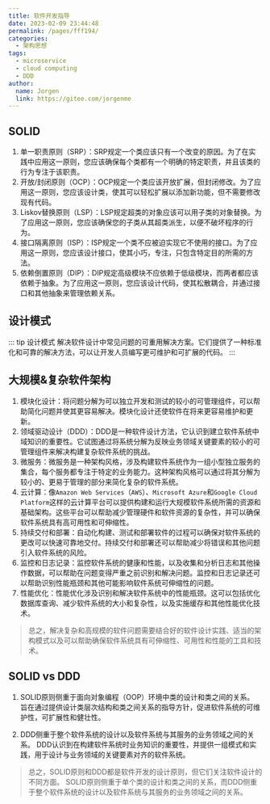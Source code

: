 ```yaml
---
title: 软件开发指导
date: 2023-02-09 23:44:48
permalink: /pages/fff194/
categories:
  - 架构思想
tags:
  - microservice
  - cloud computing
  - DDD
author: 
  name: Jorgen
  link: https://gitee.com/jorgenme
---
```


## SOLID

1.  单一职责原则（SRP）：SRP规定一个类应该只有一个改变的原因。为了在实践中应用这一原则，您应该确保每个类都有一个明确的特定职责，并且该类的行为专注于该职责。
2. 开放/封闭原则（OCP）：OCP规定一个类应该开放扩展，但封闭修改。为了应用这一原则，您应该设计类，使其可以轻松扩展以添加新功能，但不需要修改现有代码。
3. Liskov替换原则（LSP）：LSP规定超类的对象应该可以用子类的对象替换。为了应用这一原则，您应该确保您的子类从其超类派生，以便不破坏程序的行为。
4. 接口隔离原则（ISP）：ISP规定一个类不应被迫实现它不使用的接口。为了应用这一原则，您应该设计接口，使其小巧，专注，只包含特定目的所需的方法。
5.  依赖倒置原则（DIP）：DIP规定高级模块不应依赖于低级模块，而两者都应该依赖于抽象。为了应用这一原则，您应该设计代码，使其松散耦合，并通过接口和其他抽象来管理依赖关系。

## 设计模式
::: tip 设计模式
解决软件设计中常见问题的可重用解决方案。它们提供了一种标准化和可靠的解决方法，可以让开发人员编写更可维护和可扩展的代码。
:::

## 大规模&复杂软件架构
1. 模块化设计：将问题分解为可以独立开发和测试的较小的可管理组件，可以帮助简化问题并使其更容易解决。模块化设计还使软件在将来更容易维护和更新。
2. 领域驱动设计（DDD）：DDD是一种软件设计方法，它认识到建立软件系统中域知识的重要性。它试图通过将系统分解为反映业务领域关键要素的较小的可管理组件来解决构建复杂软件系统的挑战。
3. 微服务：微服务是一种架构风格，涉及构建软件系统作为一组小型独立服务的集合，每个服务都专注于特定的业务能力。这种架构风格可以通过将其分解为较小的、更易于管理的部分来简化复杂的软件系统。
4. 云计算：像`Amazon Web Services`（`AWS`）、`Microsoft Azure`和`Google Cloud Platform`这样的云计算平台可以提供构建和运行大规模软件系统所需的资源和基础架构。这些平台可以帮助减少管理硬件和软件资源的复杂性，并可以确保软件系统具有高可用性和可伸缩性。
5. 持续交付和部署：自动化构建、测试和部署软件的过程可以确保对软件系统的更改可以快速可靠地交付。持续交付和部署还可以帮助减少将错误和其他问题引入软件系统的风险。
6. 监控和日志记录：监控软件系统的健康和性能，以及收集和分析日志和其他操作数据，可以帮助在问题变得严重之前识别和解决问题。监控和日志记录还可以帮助识别性能瓶颈和其他可能影响软件系统可伸缩性的问题。
7. 性能优化：性能优化涉及识别和解决软件系统中的性能瓶颈。这可以包括优化数据库查询、减少软件系统的大小和复杂性，以及实施缓存和其他性能优化技术。

> 总之，解决复杂和高规模的软件问题需要结合好的软件设计实践、适当的架构模式以及可以帮助确保软件系统具有可伸缩性、可用性和性能的工具和技术。

## SOLID vs DDD
1. SOLID原则侧重于面向对象编程（OOP）环境中类的设计和类之间的关系。 旨在通过提供设计类层次结构和类之间关系的指导方针，促进软件系统的可维护性，可扩展性和健壮性。

2. DDD侧重于整个软件系统的设计以及软件系统与其服务的业务领域之间的关系。 DDD认识到在构建软件系统时业务知识的重要性，并提供一组模式和实践，用于设计与业务领域的关键要素对齐的软件系统。

> 总之，SOLID原则和DDD都是软件开发的设计原则，但它们关注软件设计的不同方面。 SOLID原则侧重于单个类的设计和类之间的关系，而DDD侧重于整个软件系统的设计以及软件系统与其服务的业务领域之间的关系。